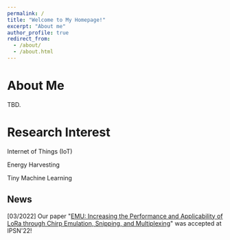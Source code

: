 ```yaml
---
permalink: /
title: "Welcome to My Homepage!"
excerpt: "About me"
author_profile: true
redirect_from: 
  - /about/
  - /about.html
---
```

 
  
   




About Me
======
TBD.
 
 
Research Interest
======
Internet of Things (IoT)

Energy Harvesting

Tiny Machine Learning



News
------
[03/2022] Our paper "[EMU: Increasing the Performance and Applicability of LoRa
through Chirp Emulation, Snipping, and Multiplexing](https://chrisye-liu.github.io/files/yang22emu.pdf)" was accepted at IPSN'22!


